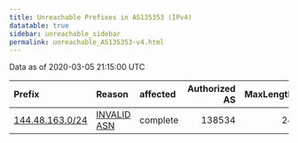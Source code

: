 ```yaml
---
title: Unreachable Prefixes in AS135353 (IPv4)
datatable: true
sidebar: unreachable_sidebar
permalink: unreachable_AS135353-v4.html
---
```


Data as of 2020-03-05 21:15:00 UTC


<div class="datatable-begin"></div>

| Prefix                                                   | Reason                                                                                                  | affected   |   Authorized AS |   MaxLength | Anchor                                       |   unreachable /24s |
|:---------------------------------------------------------|:--------------------------------------------------------------------------------------------------------|:-----------|----------------:|------------:|:---------------------------------------------|-------------------:|
| [144.48.163.0/24](https://stat.ripe.net/144.48.163.0/24) | [INVALID ASN](https://rpki-validator.ripe.net/announcement-preview?asn=AS135353&prefix=144.48.163.0/24) | complete   |          138534 |          24 | [APNIC](unreachable_APNIC_RPKI_Root-v4.html) |                  1 |

<div class="datatable-end"></div>